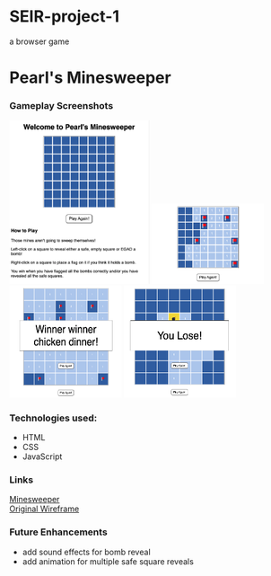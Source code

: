 # SEIR-project-1
a browser game

# Pearl's Minesweeper

### Gameplay Screenshots
<p>
    <img src="./screenshots/main-screen.png" alt="basic minesweeper board" style="height: auto; width: 250px;" />
    <img src="./screenshots/gameplay.png" alt="mid-game" style="height: auto; width: 200px;" />
    <img src="./screenshots/win.png" alt="win message" style="height: 200px; width: 200px;" />
    <img src="./screenshots/lose.png" alt="lose message" style="height: 200px; width: 200px;" />
</p>

### Technologies used:
- HTML
- CSS
- JavaScript

### Links
[Minesweeper](https://pwong09.github.io/SEIR-project-1/)  
[Original Wireframe](https://www.figma.com/file/VjNbEEBTZESgVrJ7cGKZr1/Untitled?node-id=0%3A1)  

### Future Enhancements
- add sound effects for bomb reveal
- add animation for multiple safe square reveals
